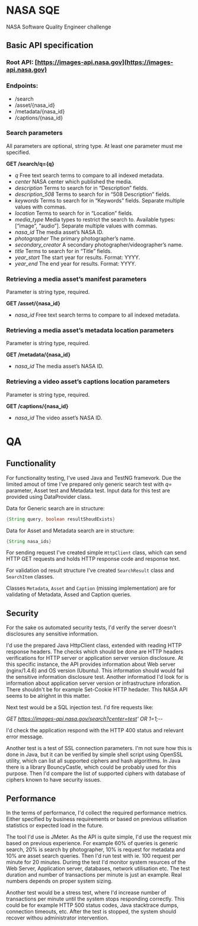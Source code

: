 # NASA SQE

NASA Software Quality Engineer challenge

## Basic API specification

### Root API: [https://images-api.nasa.gov](https://images-api.nasa.gov)

### Endpoints:
- /search
- /asset/{nasa_id}
- /metadata/{nasa_id}
- /captions/{nasa_id}

### Search parameters
All parameters are optional, string type. At least one parameter must me specified.

**GET /search/q={q}**

- *q* Free text search terms to compare to all indexed metadata.
- *center* NASA center which published the media.
- *description* Terms to search for in “Description” fields.
- *description_508* Terms to search for in “508 Description” fields.
- *keywords* Terms to search for in “Keywords” fields. Separate multiple values with commas.
- *location* Terms to search for in “Location” fields.
- *media_type* Media types to restrict the search to. Available types: [“image”, “audio”]. Separate multiple values with commas.
- *nasa_id* The media asset’s NASA ID.
- *photographer* The primary photographer’s name.
- *secondary_creator* A secondary photographer/videographer’s name.
- *title* Terms to search for in “Title” fields.
- *year_start* The start year for results. Format: YYYY.
- *year_end* The end year for results. Format: YYYY.

### Retrieving a media asset’s manifest parameters
Parameter is string type, required.

**GET /asset/{nasa\_id}**

- *nasa\_id* Free text search terms to compare to all indexed metadata.

### Retrieving a media asset’s metadata location parameters

Parameter is string type, required.

**GET /metadata/{nasa\_id}**

- *nasa\_id* The media asset’s NASA ID.

### Retrieving a video asset’s captions location parameters

Parameter is string type, required.

**GET /captions/{nasa\_id}**

- *nasa\_id* The video asset’s NASA ID.

# QA

## Functionality

For functionality testing, I've used Java and TestNG framevork. Due the limited amout of time I've prepared only generic search test with *q=* parameter, Asset test and Metadata test. Input data for this test are provided using DataProvider class.

Data for Generic search are in structure:
```java
{String query, boolean resultShoudExists}
```
Data for Asset and Metadata search are in structure:
```java
{String nasa_ids}
```

For sending request I've created simple `HttpClient` class, which can send HTTP GET requests and holds HTTP response code and response text.

For validation od result structure I've created `SearchResult` class and `SearchItem` classes.

Classes `Metadata`, `Asset` and `Caption` (missing implementation) are for validating of Metadata, Assed and Caption queries.

## Security

For the sake os automated security tests, I'd verify the server doesn't disclosures any sensitive information.

I'd use the prepared Java HttpClient class, extended with reading HTTP response headers. The checks which should be done are
HTTP headers verifications for HTTP server or application server version disclosure. At this specific instance, the API provides
information about Web server (nginx/1.4.6) and OS version (Ubuntu). This information should would fail the sensitive information disclosure test. Another informatiod I'd look for is information about application server version or infrastructure inforation. There shouldn't be for example Set-Cookie HTTP hedader. This NASA API seems to be alrighnt in this matter.

Next test would be a SQL injection test. I'd fire requests like:

*GET https://images-api.nasa.gov/search?center=test' OR 1=1;--*

I'd check the application respond with the HTTP 400 status and relevant error message.

Another test is a test of SSL connection parameters. I'm not sure how this is done in Java, but it can be verified by simple shell script using OpenSSL utility, which can list all supported ciphers and hash algorithms. In Java there is a library BouncyCastle, which could be probably used for this purpose. Then I'd compare the list of supported ciphers with database of ciphers known to have security issues.

## Performance

In the terms of performance, I'd collect the required performance metrics. Either specified by business requirements or based on previous utilisation statistics or expected load in the future.

The tool I'd use is JMeter. As the API is quite simple, I'd use the request mix based on previous experience. For example 60% of queries is generic search, 20% is search by photographer, 10% is request for metadata and 10% are asset search queries. Then I'd run test with ie. 100 request per minute for 20 minutes. Durimg the test I'd monitor system resurces of the Web Server, Application server, databases, network utilisation etc. The test duration and number of transactions per minute is just an example. Real numbers depends on proper system sizing.

Another test would be a stress test, where I'd increase number of transactions per minute until the system stops responding correctly. This could be for example HTTP 500 status codes, Java stacktrace dumps, connection timeouts, etc. After the test is stopped, the system should recover withou administrator intervention.




    

